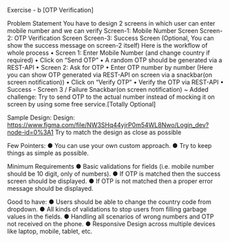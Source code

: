 Exercise - b [OTP Verification]

Problem Statement
You have to design 2 screens in which user can enter mobile number and we can verify
Screen-1: Mobile Number Screen
Screen-2: OTP Verification Screen
Screen-3: Success Screen (Optional, You can show the success message on screen-2 itself)
Here is the workflow of whole process
• Screen 1: Enter Mobile Number (and change country if required)
• Click on “Send OTP”
• A random OTP should be generated via a REST-API
• Screen 2: Ask for OTP
• Enter OTP number by number (Here you can show OTP generated via REST-API on screen via a
snackbar(on screen notification))
• Click on “Verify OTP”
• Verify the OTP via REST-API
• Success - Screen 3 / Failure Snackbar(on screen notification)
~ Added challenge: Try to send OTP to the actual number instead of mocking it on screen by using
some free service.[Totally Optional]

Sample Design:
Design:
https://www.figma.com/file/NW3SHq44yjrP0m54WL8Nwo/Login_dev?node-id=0%3A1
Try to match the design as close as possible

Few Pointers:
● You can use your own custom approach.
● Try to keep things as simple as possible.

Minimum Requirements
● Basic validations for fields (i.e. mobile number should be 10 digit, only of
numbers).
● If OTP is matched then the success screen should be displayed.
● If OTP is not matched then a proper error message should be displayed.

Good to have:
● Users should be able to change the country code from dropdown.
● All kinds of validations to stop users from filling garbage values in the fields.
● Handling all scenarios of wrong numbers and OTP not received on the phone.
● Responsive Design across multiple devices like laptop, mobile, tablet, etc.